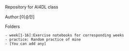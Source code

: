 Repository for AI4DL class

Author:[이승민]

Folders

    - week[1-16]:Exercise notebooks for corresponding weeks
    - practice: Random practice of mine
    - [You can add any]
